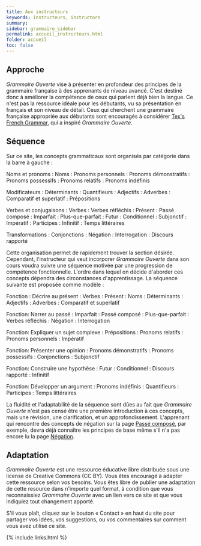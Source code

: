 ```yaml
---
title: Aux instructeurs
keywords: instructeurs, instructors
summary: 
sidebar: grammaire_sidebar
permalink: accueil_instructeurs.html
folder: accueil
toc: false
---
```


## Approche

*Grammaire Ouverte* vise à présenter en profondeur des principes de la grammaire française à des apprenants de niveau avancé. C'est destiné donc à améliorer la compétence de ceux qui parlent déjà bien la langue. Ce n'est pas la ressource idéale pour les débutants, vu sa présentation en français et son niveau de détail. Ceux qui cherchent une grammaire française appropriée aux débutants sont encouragés à considérer [Tex's French Grammar](https://www.laits.utexas.edu/tex/), qui a inspiré *Grammaire Ouverte*.

## Séquence

Sur ce site, les concepts grammaticaux sont organisés par catégorie dans la barre à gauche :

Noms et pronoms
: Noms
: Pronoms personnels
: Pronoms démonstratifs
: Pronoms possessifs
: Pronoms relatifs
: Pronoms indéfinis

Modificateurs
: Déterminants
: Quantifieurs
: Adjectifs
: Adverbes
: Comparatif et superlatif
: Prépositions

Verbes et conjugaisons
: Verbes
: Verbes réfléchis
: Présent
: Passé composé
: Imparfait
: Plus-que-parfait
: Futur
: Conditionnel
: Subjonctif
: Impératif
: Participes
: Infinitif
: Temps littéraires

Transformations
: Conjonctions
: Négation
: Interrogation
: Discours rapporté

Cette organisation permet de rapidement trouver la section désirée. Cependant, l'instructeur qui veut incorporer *Grammaire Ouverte* dans son cours voudra suivre une séquence motivée par une progression de compétence fonctionnelle. L'ordre dans lequel on décide d'aborder ces concepts dépendra des circonstances d'apprentissage. La séquence suivante est proposée comme modèle :

Fonction : Décrire au présent
: Verbes
: Présent
: Noms
: Déterminants
: Adjectifs
: Adverbes
: Comparatif et superlatif

Fonction: Narrer au passé
: Imparfait
: Passé composé
: Plus-que-parfait
: Verbes réfléchis
: Négation
: Interrogation

Fonction: Expliquer un sujet complexe
: Prépositions
: Pronoms relatifs
: Pronoms personnels
: Impératif

Fonction: Présenter une opinion
: Pronoms démonstratifs
: Pronoms possessifs
: Conjonctions
: Subjonctif

Fonction: Construire une hypothèse
: Futur
: Conditionnel
: Discours rapporté
: Infinitif

Fonction: Développer un argument
: Pronoms indéfinis
: Quantifieurs
: Participes
: Temps littéraires

La fluidité et l'adaptabilité de la séquence sont dûes au fait que *Grammaire Ouverte* n'est pas censé être une première introduction à ces concepts, mais une révision, une clarification, et un approfondissement. L'apprenant qui rencontre des concepts de négation sur la page [Passé composé](/grammaire_passé_composé.html), par exemple, devra déjà connaître les principes de base même s'il n'a pas encore lu la page [Négation](/grammaire_négation.html).

## Adaptation

*Grammaire Ouverte* est une ressource éducative libre distribuée sous une license de Creative Commons (CC BY). Vous êtes encouragé à adapter cette ressource selon vos besoins. Vous êtes libre de publier une adaptation de cette resource dans n'importe quel format, à condition que vous reconnaissiez *Grammaire Ouverte* avec un lien vers ce site et que vous indiquiez tout changement apporté.

S'il vous plaît, cliquez sur le bouton « Contact » en haut du site pour partager vos idées, vos suggestions, ou vos commentaires sur comment vous avez utilisé ce site.

{% include links.html %}
